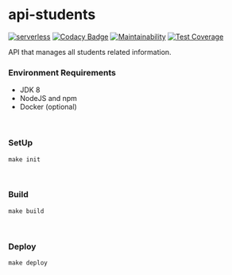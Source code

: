 # api-students
[![serverless](http://public.serverless.com/badges/v3.svg)](http://www.serverless.com)
[![Codacy Badge](https://app.codacy.com/project/badge/Grade/1c5e355929814c88b84dc4df2162a154)](https://www.codacy.com/gh/uvsy-aws-backend/api-students?utm_source=github.com&amp;utm_medium=referral&amp;utm_content=uvsy-aws-backend/api-students&amp;utm_campaign=Badge_Grade)
[![Maintainability](https://api.codeclimate.com/v1/badges/65e0621c679440eff2d5/maintainability)](https://codeclimate.com/github/uvsy-aws-backend/api-students/maintainability)
[![Test Coverage](https://api.codeclimate.com/v1/badges/65e0621c679440eff2d5/test_coverage)](https://codeclimate.com/github/uvsy-aws-backend/api-students/test_coverage)

API that manages all students related information.

### Environment Requirements

- JDK 8
- NodeJS and npm
- Docker (optional)

&nbsp;
### SetUp

    make init

&nbsp;
### Build

    make build

&nbsp;
### Deploy

    make deploy
